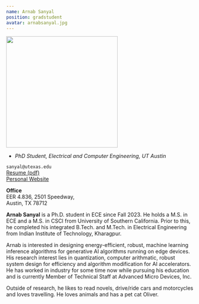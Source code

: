 ```yaml
---
name: Arnab Sanyal
position: gradstudent
avatar: arnabsanyal.jpg
---
```


<img width="300" src="{{site.baseurl}}/images/people/{{page.avatar}}" data-action="zoom">

- _PhD Student, Electrical and Computer Engineering, UT Austin_<br>

<i class="fa fa-envelope-o"></i> `sanyal@utexas.edu`<br>
<i class="fa fa-newspaper-o"></i> [Resume (pdf)](https://drive.google.com/open?id=1RMrdG27K67UBXrz6XmN4FziB4Aj9k5WD)<br>
<i class="fa fa-external-link"></i> [Personal Website](https://arnabsanyal.github.io/)

**Office**<br>
EER 4.836, 2501 Speedway,<br>
Austin, TX 78712

<span class="sc">**Arnab Sanyal**</span> is a Ph.D. student in ECE since Fall 2023. He holds a M.S. in ECE and a M.S. in CSCI from University of Southern California. Prior to this, he completed his integrated B.Tech. and M.Tech. in Electrical Engineering from Indian Institute of Technology, Kharagpur. 


Arnab is interested in designing energy-efficient, robust, machine learning inference algorithms for generative AI algorithms running on edge devices. His research interest lies in quantization, computer arithmatic, robust system design for efficiency and algorithm modification for AI accelerators. He has worked in industry for some time now while pursuing his education and is currently Member of Technical Staff at Advanced Micro Devices, Inc. 


Outside of research, he likes to read novels, drive/ride cars and motorcycles and loves travelling. He loves animals and has a pet cat Oliver.
